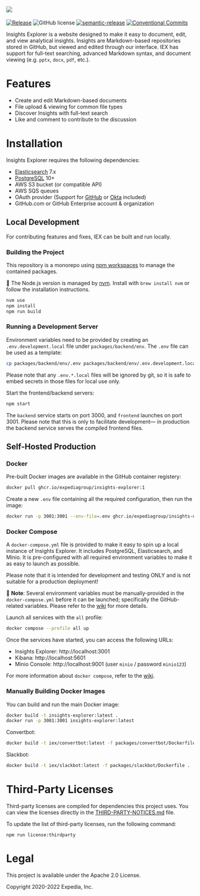 # ![](/assets/logo/iex-logo-and-name.svg)

[![Release](https://github.com/ExpediaGroup/insights-explorer/actions/workflows/release.yaml/badge.svg)](https://github.com/ExpediaGroup/insights-explorer/actions/workflows/release.yaml)
![GitHub license](https://img.shields.io/github/license/ExpediaGroup/insights-explorer)
[![semantic-release](https://img.shields.io/badge/%20%20%F0%9F%93%A6%F0%9F%9A%80-semantic--release-e10079.svg)](https://github.com/semantic-release/semantic-release)
[![Conventional Commits](https://img.shields.io/badge/Conventional%20Commits-1.0.0-yellow.svg)](https://conventionalcommits.org)

Insights Explorer is a website designed to make it easy to document, edit, and view analytical insights.  Insights are Markdown-based repositories stored in GitHub, but viewed and edited through our interface.  IEX has support for full-text searching, advanced Markdown syntax, and document viewing (e.g. `pptx`, `docx`, `pdf`, etc.).

# Features

* Create and edit Markdown-based documents
* File upload & viewing for common file types
* Discover Insights with full-text search
* Like and comment to contribute to the discussion

# Installation

Insights Explorer requires the following dependencies:

* [Elasticsearch](https://www.elastic.co/elasticsearch/)  7.x
* [PostgreSQL](https://www.postgresql.org/) 10+
* AWS S3 bucket (or compatible API)
* AWS SQS queues
* OAuth provider (Support for [GitHub](https://docs.github.com/en/developers/apps/getting-started-with-apps/about-apps#about-oauth-apps) or [Okta](https://www.okta.com/) included)
* GitHub.com or GitHub Enterprise account & organization

## Local Development

For contributing features and fixes, IEX can be built and run locally.

### Building the Project

This repository is a monorepo using [npm workspaces](https://docs.npmjs.com/cli/v8/using-npm/workspaces) to manage the contained packages.

🚨 The Node.js version is managed by [nvm](https://github.com/nvm-sh/nvm). Install with `brew install nvm` or follow the installation instructions.

```sh
nvm use
npm install
npm run build
```

### Running a Development Server

Environment variables need to be provided by creating an `.env.development.local` file under `packages/backend/env`.  The `.env` file can be used as a template:

```sh
cp packages/backend/env/.env packages/backend/env/.env.development.local
```

Please note that any `.env.*.local` files will be ignored by git, so it is safe to embed secrets in those files for local use only.

Start the frontend/backend servers:

```sh
npm start
```

The `backend` service starts on port 3000, and `frontend` launches on port 3001.  Please note that this is only to facilitate development&mdash; in production the backend service serves the compiled frontend files.

## Self-Hosted Production

### Docker

Pre-built Docker images are available in the GitHub container registery:

```sh
docker pull ghcr.io/expediagroup/insights-explorer:1
```

Create a new `.env` file containing all the required configuration, then run the image:

```sh
docker run -p 3001:3001 --env-file=.env ghcr.io/expediagroup/insights-explorer:1
```

### Docker Compose

A `docker-compose.yml` file is provided to make it easy to spin up a local instance of Insights Explorer.  It includes PostgreSQL, Elasticsearch, and Minio.  It is pre-configured with all required environment variables to make it as easy to launch as possible.

Please note that it is intended for development and testing ONLY and is not suitable for a production deployment!

🎯 **Note**: Several environment variables must be manually-provided in the `docker-compose.yml` before it can be launched; specifically the GitHub-related variables.  Please refer to the [wiki] for more details.

Launch all services with the `all` profile:

```sh
docker compose --profile all up
```

Once the services have started, you can access the following URLs:

- Insights Explorer: http://localhost:3001
- Kibana: http://localhost:5601
- Minio Console: http://localhost:9001 (user `minio` / password `minio123`)

For more information about `docker compose`, refer to the [wiki].

[wiki]: https://github.com/ExpediaGroup/insights-explorer/wiki/Docker#docker-compose

### Manually Building Docker Images

You can build and run the main Docker image:

```sh
docker build -t insights-explorer:latest .
docker run -p 3001:3001 insights-explorer:latest
```

Convertbot:

```sh
docker build -t iex/convertbot:latest -f packages/convertbot/Dockerfile .
```

Slackbot:

```sh
docker build -t iex/slackbot:latest -f packages/slackbot/Dockerfile .
```

# Third-Party Licenses

Third-party licenses are compiled for dependencies this project uses.  You can view the licenses directly in the [THIRD-PARTY-NOTICES.md](./THIRD-PARTY-NOTICES.md) file.

To update the list of third-party licenses, run the following command:

```
npm run license:thirdparty
```

# Legal

This project is available under the Apache 2.0 License.

Copyright 2020-2022 Expedia, Inc.
